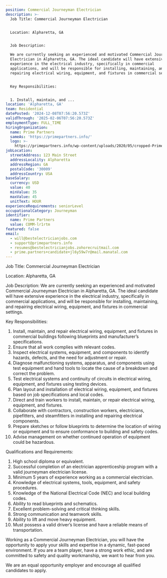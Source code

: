 ```yaml
---
position: Commercial Journeyman Electrician
description: >-
  Job Title: Commercial Journeyman Electrician


  Location: Alpharetta, GA


  Job Description:

  We are currently seeking an experienced and motivated Commercial Journeyman
  Electrician in Alpharetta, GA. The ideal candidate will have extensive
  experience in the electrical industry, specifically in commercial
  applications, and will be responsible for installing, maintaining, and
  repairing electrical wiring, equipment, and fixtures in commercial settings.


  Key Responsibilities:


  1. Install, maintain, and ...
location: 'Alpharetta, GA'
team: Residential
datePosted: '2024-12-08T07:56:20.573Z'
validThrough: '2025-02-06T07:56:20.573Z'
employmentType: FULL_TIME
hiringOrganization:
  name: Prime Partners
  sameAs: 'https://primepartners.info/'
  logo: >-
    https://primepartners.info/wp-content/uploads/2020/05/cropped-Prime-Partners-Logo-NO-BG-1-1.png
jobLocation:
  streetAddress: 123 Main Street
  addressLocality: Alpharetta
  addressRegion: GA
  postalCode: '30009'
  addressCountry: USA
baseSalary:
  currency: USD
  value: 40
  minValue: 35
  maxValue: 45
  unitText: HOUR
experienceRequirements: seniorLevel
occupationalCategory: Journeyman
identifier:
  name: Prime Partners
  value: COMM-lr1rtm
featured: false
email:
  - will@bestelectricianjobs.com
  - support@primepartners.info
  - resumes@bestelectricianjobs.zohorecruitmail.com
  - prime.partners+candidate+jl6y59w7r@mail.manatal.com
---
```




Job Title: Commercial Journeyman Electrician

Location: Alpharetta, GA

Job Description:
We are currently seeking an experienced and motivated Commercial Journeyman Electrician in Alpharetta, GA. The ideal candidate will have extensive experience in the electrical industry, specifically in commercial applications, and will be responsible for installing, maintaining, and repairing electrical wiring, equipment, and fixtures in commercial settings.

Key Responsibilities:

1. Install, maintain, and repair electrical wiring, equipment, and fixtures in commercial buildings following blueprints and manufacturer’s specifications.
2. Ensure that all work complies with relevant codes.
3. Inspect electrical systems, equipment, and components to identify hazards, defects, and the need for adjustment or repair.
4. Diagnose malfunctioning systems, apparatus, and components using test equipment and hand tools to locate the cause of a breakdown and correct the problem.
5. Test electrical systems and continuity of circuits in electrical wiring, equipment, and fixtures using testing devices.
6. Plan layout and installation of electrical wiring, equipment, and fixtures based on job specifications and local codes.
7. Direct and train workers to install, maintain, or repair electrical wiring, equipment, and fixtures.
8. Collaborate with contractors, construction workers, electricians, pipefitters, and steamfitters in installing and repairing electrical components.
9. Prepare sketches or follow blueprints to determine the location of wiring or equipment and to ensure conformance to building and safety codes.
10. Advise management on whether continued operation of equipment could be hazardous.

Qualifications and Requirements:

1. High school diploma or equivalent.
2. Successful completion of an electrician apprenticeship program with a valid journeyman electrician license.
3. Minimum 5 years of experience working as a commercial electrician.
4. Knowledge of electrical systems, tools, equipment, and safety procedures.
5. Knowledge of the National Electrical Code (NEC) and local building codes.
6. Ability to read blueprints and schematics.
7. Excellent problem-solving and critical thinking skills.
8. Strong communication and teamwork skills.
9. Ability to lift and move heavy equipment.
10. Must possess a valid driver’s license and have a reliable means of transportation.

Working as a Commercial Journeyman Electrician, you will have the opportunity to apply your skills and expertise in a dynamic, fast-paced environment. If you are a team player, have a strong work ethic, and are committed to safety and quality workmanship, we want to hear from you. 

We are an equal opportunity employer and encourage all qualified candidates to apply.